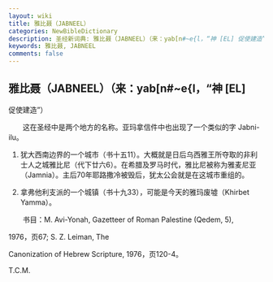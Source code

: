 ```yaml
---
layout: wiki
title: 雅比聂（JABNEEL）
categories: NewBibleDictionary
description: 圣经新词典: 雅比聂（JABNEEL）（来：yab[n#~e{l，“神 [EL] 促使建造”）
keywords: 雅比聂, JABNEEL
comments: false
---
```


## 雅比聂（JABNEEL）（来：yab[n#~e{l，“神 [EL]

促使建造”）

　　这在圣经中是两个地方的名称。亚玛拿信件中也出现了一个类似的字 Jabni-ilu。

1. 犹大西南边界的一个城市（书十五11）。大概就是日后乌西雅王所夺取的非利士人之城雅比尼（代下廿六6）。在希腊及罗马时代，雅比尼被称为雅麦尼亚（Jamnia）。主后70年耶路撒冷被毁后，犹太公会就是在这城市重组的。

2. 拿弗他利支派的一个城镇（书十九33），可能是今天的雅玛废墟（Khirbet Yamma）。

　　书目：M. Avi-Yonah, Gazetteer of Roman Palestine (Qedem, 5),

1976，页67; S. Z. Leiman, The

Canonization of Hebrew Scripture, 1976，页120-4。

T.C.M.








